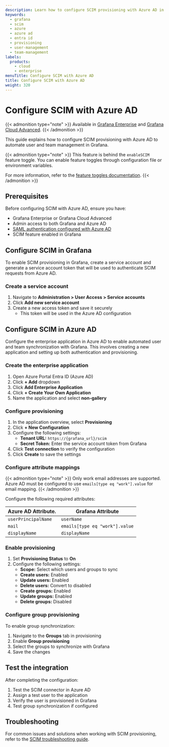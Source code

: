 ```yaml
---
description: Learn how to configure SCIM provisioning with Azure AD in Grafana Enterprise. This guide provides step-by-step instructions for setting up automated user and team management, including enterprise application configuration, service account creation, attribute mapping, and provisioning settings to ensure seamless integration between Azure AD and Grafana.
keywords:
  - grafana
  - scim
  - azure
  - azure ad
  - entra id
  - provisioning
  - user-management
  - team-management
labels:
  products:
    - cloud
    - enterprise
menuTitle: Configure SCIM with Azure AD
title: Configure SCIM with Azure AD
weight: 320
---
```


# Configure SCIM with Azure AD

{{< admonition type="note" >}}
Available in [Grafana Enterprise](../../../introduction/grafana-enterprise/) and [Grafana Cloud Advanced](/docs/grafana-cloud/).
{{< /admonition >}}

This guide explains how to configure SCIM provisioning with Azure AD to automate user and team management in Grafana.

{{< admonition type="note" >}}
This feature is behind the `enableSCIM` feature toggle.
You can enable feature toggles through configuration file or environment variables.

For more information, refer to the [feature toggles documentation](/docs/grafana/<GRAFANA_VERSION>/setup-grafana/configure-grafana/#feature_toggles).
{{< /admonition >}}

## Prerequisites

Before configuring SCIM with Azure AD, ensure you have:

- Grafana Enterprise or Grafana Cloud Advanced
- Admin access to both Grafana and Azure AD
- [SAML authentication configured with Azure AD](../../configure-authentication/saml/#set-up-saml-with-azure-ad)
- SCIM feature enabled in Grafana

## Configure SCIM in Grafana

To enable SCIM provisioning in Grafana, create a service account and generate a service account token that will be used to authenticate SCIM requests from Azure AD.

### Create a service account

1. Navigate to **Administration > User Access > Service accounts**
2. Click **Add new service account**
3. Create a new access token and save it securely
   - This token will be used in the Azure AD configuration

## Configure SCIM in Azure AD

Configure the enterprise application in Azure AD to enable automated user and team synchronization with Grafana. This involves creating a new application and setting up both authentication and provisioning.

### Create the enterprise application

1. Open Azure Portal Entra ID (Azure AD)
2. Click **+ Add** dropdown
3. Click **Add Enterprise Application**
4. Click **+ Create Your Own Application**
5. Name the application and select **non-gallery**

### Configure provisioning

1. In the application overview, select **Provisioning**
2. Click **+ New Configuration**
3. Configure the following settings:
   - **Tenant URL:** `https://{grafana_url}/scim`
   - **Secret Token:** Enter the service account token from Grafana
4. Click **Test connection** to verify the configuration
5. Click **Create** to save the settings

### Configure attribute mappings

{{< admonition type="note" >}}
Only work email addresses are supported. Azure AD must be configured to use `emails[type eq "work"].value` for email mapping.
{{< /admonition >}}

Configure the following required attributes:

| Azure AD Attribute. | Grafana Attribute              |
| ------------------- | ------------------------------ |
| `userPrincipalName` | `userName`                     |
| `mail`              | `emails[type eq "work"].value` |
| `displayName`       | `displayName`                  |

### Enable provisioning

1. Set **Provisioning Status** to **On**
2. Configure the following settings:
   - **Scope:** Select which users and groups to sync
   - **Create users:** Enabled
   - **Update users:** Enabled
   - **Delete users:** Convert to disabled
   - **Create groups:** Enabled
   - **Update groups:** Enabled
   - **Delete groups:** Disabled

### Configure group provisioning

To enable group synchronization:

1. Navigate to the **Groups** tab in provisioning
2. Enable **Group provisioning**
3. Select the groups to synchronize with Grafana
4. Save the changes

## Test the integration

After completing the configuration:

1. Test the SCIM connector in Azure AD
2. Assign a test user to the application
3. Verify the user is provisioned in Grafana
4. Test group synchronization if configured

## Troubleshooting

For common issues and solutions when working with SCIM provisioning, refer to the [SCIM troubleshooting guide](../troubleshooting/).
